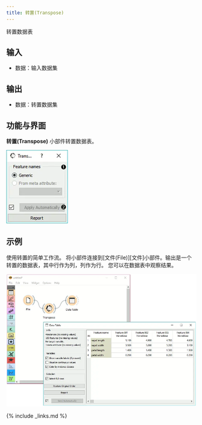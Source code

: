 ```yaml
---
title: 转置(Transpose)
---
```


转置数据表




## 输入
- 数据：输入数据集

## 输出
- 数据：转置数据集

## 功能与界面
**转置(Transpose)** 小部件转置数据表。

![](/assets/images/data/transpose-stamped.png.webp)

## 示例

使用转置的简单工作流。 将小部件连接到[文件(File)][文件]小部件。输出是一个转置的数据表，其中行作为列，列作为行。 您可以在数据表中观察结果。

![](/assets/images/data/transpose-example.png.webp)

{% include _links.md %}